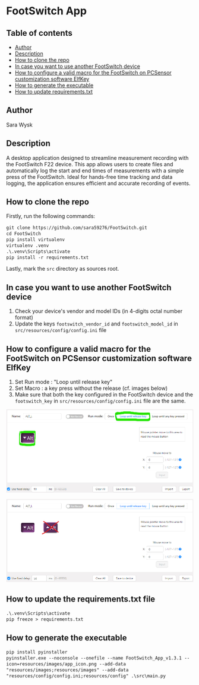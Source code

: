 # FootSwitch App

## Table of contents

- [Author](#author)
- [Description](#description)
- [How to clone the repo](#how-to-clone-the-repo)
- [In case you want to use another FootSwitch device](#in-case-you-want-to-use-another-footswitch-device)
- [How to configure a valid macro for the FootSwitch on PCSensor customization software ElfKey](#how-to-configure-a-valid-macro-for-the-footswitch-on-pcsensor-customization-software-elfkey)
- [How to generate the executable](#how-to-generate-the-executable)
- [How to update requirements.txt](#how-to-update-the-requirements.txt-file)

## Author

Sara Wysk

## Description

A desktop application designed to streamline measurement recording with the FootSwitch F22 device. 
This app allows users to create files and automatically log the start and end times of measurements 
with a simple press of the FootSwitch. Ideal for hands-free time tracking and data logging, the 
application ensures efficient and accurate recording of events.

## How to clone the repo

Firstly, run the following commands:
```
git clone https://github.com/sara59276/FootSwitch.git
cd FootSwitch
pip install virtualenv
virtualenv .venv
.\.venv\Scripts\activate
pip install -r requirements.txt
```
Lastly, mark the `src` directory as sources root.

## In case you want to use another FootSwitch device

1. Check your device's vendor and model IDs (in 4-digits octal number format)
2. Update the keys `footswitch_vendor_id` and `footswitch_model_id` in `src/resources/config/config.ini` file  

## How to configure a valid macro for the FootSwitch on PCSensor customization software ElfKey

1. Set Run mode : "Loop until release key"
2. Set Macro : a key press without the release (cf. images below)
3. Make sure that both the key configured in the FootSwitch device and the `footswitch_key` 
in `src/resources/config/config.ini` file are the same.

![plot](./img/FootSwitch_Macro_YES.png)

![plot](./img/FootSwitch_Macro_NO.png)

## How to update the requirements.txt file
```
.\.venv\Scripts\activate
pip freeze > requirements.txt
```
## How to generate the executable
```
pip install pyinstaller
pyinstaller.exe --noconsole --onefile --name FootSwitch_App_v1.3.1 --icon=resources/images/app_icon.png --add-data "resources/images;resources/images" --add-data "resources/config/config.ini;resources/config" .\src\main.py
```
